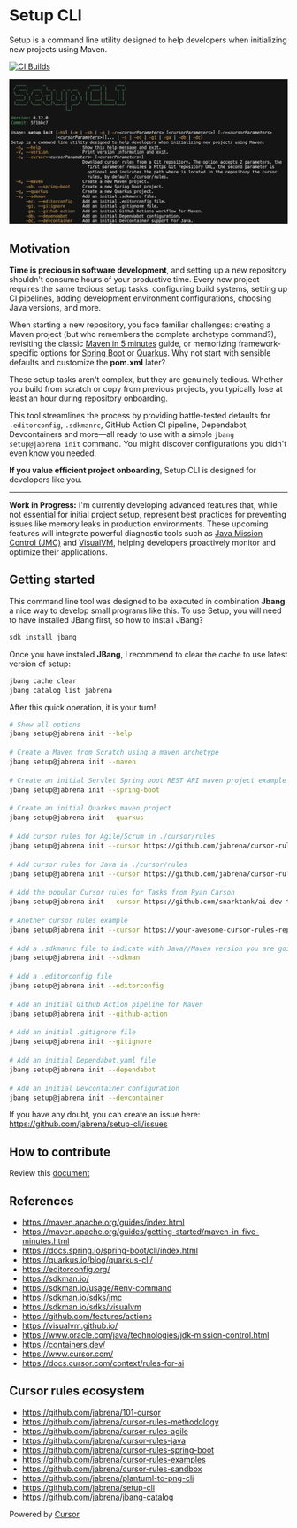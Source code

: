 # Setup CLI

Setup is a command line utility designed to help developers when initializing new projects using Maven.

[![CI Builds](https://github.com/jabrena/setup-cli/actions/workflows/maven.yaml/badge.svg)](https://github.com/jabrena/setup-cli/actions/workflows/maven.yaml)

![](./docs/setup-cli-screenshot.png)

## Motivation

**Time is precious in software development**, and setting up a new repository shouldn't consume hours of your productive time. Every new project requires the same tedious setup tasks: configuring build systems, setting up CI pipelines, adding development environment configurations, choosing Java versions, and more.

When starting a new repository, you face familiar challenges: creating a Maven project (but who remembers the complete archetype command?), revisiting the classic [Maven in 5 minutes](https://maven.apache.org/guides/getting-started/maven-in-five-minutes.html) guide, or memorizing framework-specific options for [Spring Boot](https://docs.spring.io/spring-boot/cli/index.html) or [Quarkus](https://quarkus.io/blog/quarkus-cli/). Why not start with sensible defaults and customize the **pom.xml** later?

These setup tasks aren't complex, but they are genuinely tedious. Whether you build from scratch or copy from previous projects, you typically lose at least an hour during repository onboarding.

This tool streamlines the process by providing battle-tested defaults for `.editorconfig`, `.sdkmanrc`, GitHub Action CI pipeline, Dependabot, Devcontainers  and more—all ready to use with a simple `jbang setup@jabrena init` command. You might discover configurations you didn't even know you needed.

**If you value efficient project onboarding**, Setup CLI is designed for developers like you.

---

**Work in Progress:** I'm currently developing advanced features that, while not essential for initial project setup, represent best practices for preventing issues like memory leaks in production environments. These upcoming features will integrate powerful diagnostic tools such as [Java Mission Control (JMC)](https://www.oracle.com/java/technologies/jdk-mission-control.html) and [VisualVM](https://visualvm.github.io/), helping developers proactively monitor and optimize their applications.

## Getting started

This command line tool was designed to be executed in combination **Jbang** a nice way to develop small programs like this. To use Setup, you will need to have installed JBang first, so how to install JBang?

```bash
sdk install jbang
```

Once you have instaled **JBang**, I recommend to clear the cache to use latest version of setup:

```bash
jbang cache clear
jbang catalog list jabrena
```

After this quick operation, it is your turn!

```bash
# Show all options
jbang setup@jabrena init --help

# Create a Maven from Scratch using a maven archetype
jbang setup@jabrena init --maven

# Create an initial Servlet Spring boot REST API maven project example
jbang setup@jabrena init --spring-boot

# Create an initial Quarkus maven project
jbang setup@jabrena init --quarkus

# Add cursor rules for Agile/Scrum in ./cursor/rules
jbang setup@jabrena init --cursor https://github.com/jabrena/cursor-rules-agile

# Add cursor rules for Java in ./cursor/rules
jbang setup@jabrena init --cursor https://github.com/jabrena/cursor-rules-java

# Add the popular Cursor rules for Tasks from Ryan Carson
jbang setup@jabrena init --cursor https://github.com/snarktank/ai-dev-tasks .

# Another cursor rules example
jbang setup@jabrena init --cursor https://your-awesome-cursor-rules-repository ./cursor/rules

# Add a .sdkmanrc file to indicate with Java//Maven version you are going to use
jbang setup@jabrena init --sdkman

# Add a .editorconfig file
jbang setup@jabrena init --editorconfig

# Add an initial Github Action pipeline for Maven
jbang setup@jabrena init --github-action

# Add an initial .gitignore file
jbang setup@jabrena init --gitignore

# Add an initial Dependabot.yaml file
jbang setup@jabrena init --dependabot

# Add an initial Devcontainer configuration
jbang setup@jabrena init --devcontainer
```

If you have any doubt, you can create an issue here: https://github.com/jabrena/setup-cli/issues

## How to contribute

Review this [document](./README-DEV.md)

## References

- https://maven.apache.org/guides/index.html
- https://maven.apache.org/guides/getting-started/maven-in-five-minutes.html
- https://docs.spring.io/spring-boot/cli/index.html
- https://quarkus.io/blog/quarkus-cli/
- https://editorconfig.org/
- https://sdkman.io/
- https://sdkman.io/usage/#env-command
- https://sdkman.io/sdks/jmc
- https://sdkman.io/sdks/visualvm
- https://github.com/features/actions
- https://visualvm.github.io/
- https://www.oracle.com/java/technologies/jdk-mission-control.html
- https://containers.dev/
- https://www.cursor.com/
- https://docs.cursor.com/context/rules-for-ai

## Cursor rules ecosystem

- https://github.com/jabrena/101-cursor
- https://github.com/jabrena/cursor-rules-methodology
- https://github.com/jabrena/cursor-rules-agile
- https://github.com/jabrena/cursor-rules-java
- https://github.com/jabrena/cursor-rules-spring-boot
- https://github.com/jabrena/cursor-rules-examples
- https://github.com/jabrena/cursor-rules-sandbox
- https://github.com/jabrena/plantuml-to-png-cli
- https://github.com/jabrena/setup-cli
- https://github.com/jabrena/jbang-catalog

Powered by [Cursor](https://www.cursor.com/)

